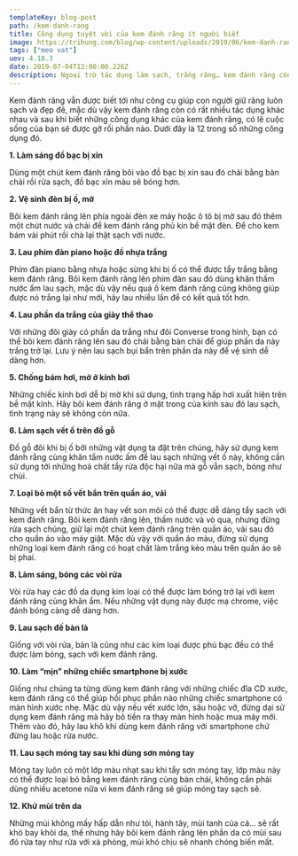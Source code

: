 ```yaml
---
templateKey: blog-post
path: /kem-danh-rang
title: Công dụng tuyệt vời của kem đánh răng ít người biết
image: https://trihung.com/blog/wp-content/uploads/2019/06/kem-danh-rang-loai-nao-tot.jpg
tags: ["meo vat"]
uev: 4.18.3
date: 2019-07-04T12:00:00.226Z
description: Ngoại trừ tác dụng làm sạch, trắng răng… kem đánh răng còn giúp ích rất nhiều trong cuộc sống hàng ngày, đặc biệt ngờ vào khả năng làm trắng và tẩy rửa của nó.
---
```


Kem đánh răng vẫn được biết tới như công cụ giúp con người giữ răng luôn sạch và đẹp đẽ, mặc dù vậy kem đánh răng còn có rất nhiều tác dụng khác nhau và sau khi biết những công dụng khác của kem đánh răng, có lẽ cuộc sống của bạn sẽ được gỡ rối phần nào. Dưới đây là 12 trong số những công dụng đó.

**1. Làm sáng đồ bạc bị xỉn**

Dùng một chút kem đánh răng bôi vào đồ bạc bị xỉn sau đó chải bằng bàn chải rồi rửa sạch, đồ bạc xỉn màu sẽ bóng hơn.

**2. Vệ sinh đèn bị ố, mờ**

Bôi kem đánh răng lên phía ngoài đèn xe máy hoặc ô tô bị mờ sau đó thêm một chút nước và chải để kem đánh răng phủ kín bề mặt đèn. Để cho kem bám vài phút rồi chà lại thật sạch với nước.

**3. Lau phím đàn piano hoặc đồ nhựa trắng**

Phím đàn piano bằng nhựa hoặc sừng khi bị ố có thể được tẩy trắng bằng kem đánh răng. Bôi kem đánh răng lên phím đàn sau đó dùng khăn thấm nước ấm lau sạch, mặc dù vậy nếu quá ố kem đánh răng cũng không giúp được nó trắng lại như mới, hãy lau nhiều lần để có kết quả tốt hơn.

**4. Lau phần da trắng của giày thể thao**

Với những đôi giày có phần da trắng như đôi Converse trong hình, bạn có thể bôi kem đánh răng lên sau đó chải bằng bàn chải để giúp phần da này trắng trở lại. Lưu ý nên lau sạch bụi bẩn trên phần da này để vệ sinh dễ dàng hơn.

**5. Chống bám hơi, mờ ở kính bơi**

Những chiếc kính bơi dễ bị mờ khi sử dụng, tình trạng hấp hơi xuất hiện trên bề mặt kính. Hãy bôi kem đánh răng ở mặt trong của kính sau đó lau sạch, tình trạng này sẽ không còn nữa.

**6. Làm sạch vết ố trên đồ gỗ**

Đồ gỗ đôi khi bị ố bởi những vật dụng ta đặt trên chúng, hãy sử dụng kem đánh rằng cùng khăn tẩm nước ấm để lau sạch những vết ố này, không cần sử dụng tới những hoá chất tẩy rửa độc hại nữa mà gỗ vẫn sạch, bóng như chùi.

**7. Loại bỏ một số vết bẩn trên quần áo, vải**

Những vết bẩn từ thức ăn hay vết son môi có thể được dễ dàng tẩy sạch với kem đánh răng. Bôi kem đánh răng lên, thấm nước và vò qua, nhưng đừng rửa sạch chúng, giữ lại một chút kem đánh răng trên quần áo, vải sau đó cho quần áo vào máy giặt. Mặc dù vậy với quần áo màu, đừng sử dụng những loại kem đánh răng có hoạt chất làm trắng kẻo màu trên quần áo sẽ bị phai.

**8. Làm sáng, bóng các vòi rửa**

Vòi rửa hay các đồ da dụng kim loại có thể được làm bóng trở lại với kem đánh răng cùng khăn ẩm. Nếu những vật dụng này được mạ chrome, việc đánh bóng càng dễ dàng hơn.

**9. Lau sạch đế bàn là**

Giống với vòi rửa, bàn là cũng như các kim loại được phủ bạc đều có thể được làm bóng, sạch với kem đánh răng.

**10. Làm “mịn” những chiếc smartphone bị xước**

Giống như chúng ta từng dùng kem đánh răng với những chiếc đĩa CD xước, kem đánh răng có thể giúp hồi phục phần nào những chiếc smartphone có màn hình xước nhẹ. Mặc dù vậy nếu vết xước lớn, sâu hoặc vỡ, đừng dại sử dụng kem đánh răng mà hãy bỏ tiền ra thay màn hình hoặc mua máy mới. Thêm vào đó, hãy lau khô khi dùng kem đánh răng với smartphone chứ đừng lau hoặc rửa nước.

**11. Lau sạch móng tay sau khi dùng sơn móng tay**

Móng tay luôn có một lớp màu nhạt sau khi tẩy sơn móng tay, lớp màu này có thể được loại bỏ bằng kem đánh răng cùng bàn chải, không cần phải dùng nhiều acetone nữa vì kem đánh răng sẽ giúp móng tay sạch sẽ.

**12. Khử mùi trên da**

Những mùi không mấy hấp dẫn như tỏi, hành tây, mùi tanh của cá… sẽ rất khó bay khỏi da, thế nhưng hãy bôi kem đánh răng lên phần da có mùi sau đó rửa tay như rửa với xà phòng, mùi khó chịu sẽ nhanh chóng biến mất.